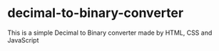 # decimal-to-binary-converter
This is a simple Decimal to Binary converter made by HTML, CSS and JavaScript
